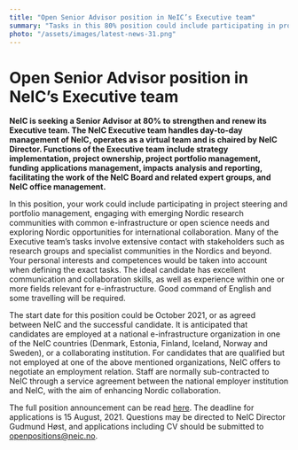 ```yaml
---
title: "Open Senior Advisor position in NeIC’s Executive team"
summary: "Tasks in this 80% position could include participating in project steering and portfolio management, engaging with emerging Nordic research communities with common e-infrastructure or open science needs and exploring Nordic opportunities for international collaboration. The deadline for applying is 15 August."
photo: "/assets/images/latest-news-31.png"
---
```


Open Senior Advisor position in NeIC’s Executive team
===========================

**NeIC is seeking a Senior Advisor at 80% to strengthen and renew its Executive team. The NeIC Executive team handles day-to-day management of NeIC, operates as a virtual team and is chaired by NeIC Director. Functions of the Executive team include strategy implementation, project ownership, project portfolio management, funding applications management, impacts analysis and reporting, facilitating the work of the NeIC Board and related expert groups, and NeIC office management.**

In this position, your work could include participating in project steering and portfolio management, engaging with emerging Nordic research communities with common e-infrastructure or open science needs and exploring Nordic opportunities for international collaboration. Many of the Executive team’s tasks involve extensive contact with stakeholders such as research groups and specialist communities in the Nordics and beyond. Your personal interests and competences would be taken into account when defining the exact tasks. The ideal candidate has excellent communication and collaboration skills, as well as experience within one or more fields relevant for e-infrastructure. Good command of English and some travelling will be required. 

The start date for this position could be October 2021, or as agreed between NeIC and the successful candidate. It is anticipated that candidates are employed at a national e-infrastructure organization in one of the NeIC countries (Denmark, Estonia, Finland, Iceland, Norway and Sweden), or a collaborating institution. For candidates that are qualified but not employed at one of the above mentioned organizations, NeIC offers to negotiate an employment relation. Staff are normally sub-contracted to NeIC through a service agreement between the national employer institution and NeIC, with the aim of enhancing Nordic collaboration.

The full position announcement can be read [here](https://wiki.neic.no/w/ext/img_auth.php/1/1f/210614-Senior_Advisor_position_announcement.pdf). The deadline for applications is 15 August, 2021. Questions may be directed to NeIC Director Gudmund Høst, and applications including CV should be submitted to [openpositions@neic.no](mailto:openpositions@neic.no).